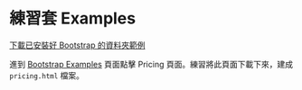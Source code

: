 # 練習套 Examples



[下載已安裝好 Bootstrap 的資料夾範例](http://notes.carlos-studio.com/download/bootstrap_installed_sample.zip)

進到 [Bootstrap Examples](https://getbootstrap.com/docs/4.3/examples/) 頁面點擊 Pricing 頁面。練習將此頁面下載下來，建成 `pricing.html` 檔案。

